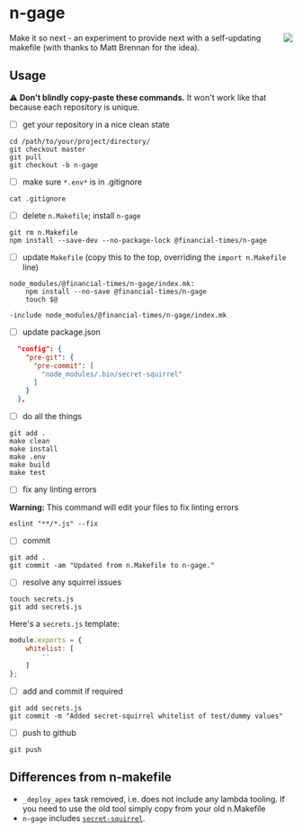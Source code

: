 # n-gage

<img src="https://media.giphy.com/media/LTPvh458Wx0BO/giphy.gif" align="right" />

Make it so next - an experiment to provide next with a self-updating makefile (with thanks to Matt Brennan for the idea).

## Usage

⚠️ **Don't blindly copy-paste these commands.** It won't work like that because each repository is unique.

 - [ ] get your repository in a nice clean state

```shell
cd /path/to/your/project/directory/
git checkout master
git pull
git checkout -b n-gage
```

 - [ ] make sure `*.env*` is in .gitignore

```shell
cat .gitignore
```

 - [ ] delete `n.Makefile`; install `n-gage` 

```shell
git rm n.Makefile
npm install --save-dev --no-package-lock @financial-times/n-gage
```

 - [ ] update `Makefile` (copy this to the top, overriding the `import n.Makefile` line)

```make
node_modules/@financial-times/n-gage/index.mk:
	npm install --no-save @financial-times/n-gage
	touch $@

-include node_modules/@financial-times/n-gage/index.mk
```

 - [ ] update package.json

```json
  "config": {
    "pre-git": {
      "pre-commit": [
        "node_modules/.bin/secret-squirrel"
      ]
    }
  },
```

 - [ ] do all the things

```shell
git add .
make clean 
make install
make .env
make build 
make test
```

 - [ ] fix any linting errors 

**Warning:** This command will edit your files to fix linting errors

```shell
eslint "**/*.js" --fix
```

 - [ ] commit

```shell
git add . 
git commit -am "Updated from n.Makefile to n-gage."
```

 - [ ] resolve any squirrel issues

```shell
touch secrets.js
git add secrets.js
```

Here's a `secrets.js` template:

```javascript
module.exports = {
	whitelist: [
		''
	]
};
```

 - [ ] add and commit if required

```shell
git add secrets.js
git commit -m "Added secret-squirrel whitelist of test/dummy values"

```

 - [ ] push to github

```
git push
```

## Differences from n-makefile

- `_deploy_apex` task removed, i.e. does not include any lambda tooling. If you need to use the old tool simply copy from your old n.Makefile
- `n-gage` includes [`secret-squirrel`](https://github.com/Financial-Times/secret-squirrel/blob/master/README.md#secret-squirrel).
